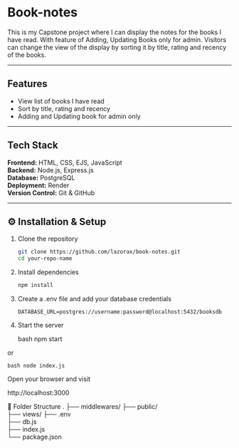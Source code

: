 # Book-notes 

This is my Capstone project where I can display the notes for the books I have read. With feature of Adding, Updating Books only for admin. Visitors can change the view of the display by sorting it by title, rating and recency of the books.

---

## Features

- View list of books I have read
- Sort by title, rating and recency
- Adding and Updating book for admin only 

---

## Tech Stack

**Frontend:** HTML, CSS, EJS, JavaScript  
**Backend:** Node.js, Express.js  
**Database:** PostgreSQL  
**Deployment:** Render  
**Version Control:** Git & GitHub  

---

## ⚙️ Installation & Setup

1. Clone the repository  
   ```bash
   git clone https://github.com/lazorax/book-notes.git
   cd your-repo-name 

2. Install dependencies

     ```bash 
     npm install 


3. Create a .env file and add your database credentials

    `DATABASE_URL=postgres://username:password@localhost:5432/booksdb`


4. Start the server

    bash npm start


or

    bash node index.js


Open your browser and visit

http://localhost:3000

🧩 Folder Structure
.
├── middlewares/
├── public/           
├── views/ 
├── .env             
├── db.js              
├── index.js            
└── package.json